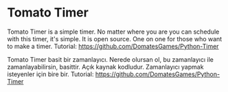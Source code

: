 # Tomato Timer
Tomato Timer is a simple timer.
No matter where you are you can schedule with this timer, it's simple. It is open source.
One on one for those who want to make a timer. Tutorial: https://github.com/DomatesGames/Python-Timer

Tomato Timer basit bir zamanlayıcı.
Nerede olursan ol, bu zamanlayıcı ile zamanlayabilirsin, basittir. Açık kaynak kodludur. 
Zamanlayıcı yapmak isteyenler için bire bir. Tutorial: https://github.com/DomatesGames/Python-Timer
